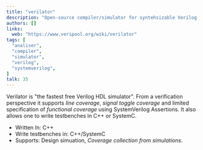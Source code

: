```yaml
---
title: "verilator"
description: "Open-source compiler/simulator for syntehsizable Verilog or SystemVerilog"
authors: []
links:
  web: "https://www.veripool.org/wiki/verilator"
tags: [
  "analiser",
  "compiler",
  "simulator",
  "verilog",
  "systemverilog",
]
talk: 35
---
```


Verilator is "the fastest free Verilog HDL simulator". From a verification
perspective it supports *line coverage*, *signal toggle coverage* and limited
specification of *functional coverage* using SystemVerilog Assertions.
It also allows one to write testbenches in C++ or SystemC.

<!--more-->

- Written In: C++
- Write testbenches in: C++/SystemC
- Supports: Design simuation, *Coverage collection from simulations*.

